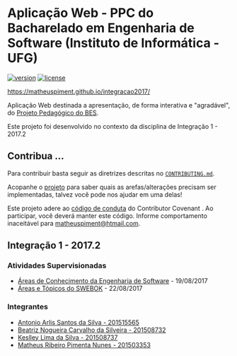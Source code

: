 # Aplicação Web - PPC do Bacharelado em Engenharia de Software (Instituto de Informática - UFG)

[![version][version-badge]][CHANGELOG] [![license][license-badge]][LICENSE]

https://matheuspiment.github.io/integracao2017/

Aplicação Web destinada a apresentação, de forma interativa e "agradável", do [Projeto Pedagógico do BES](http://www.inf.ufg.br/sites/default/files/uploads/es/ppcESPrograd.pdf).

Este projeto foi desenvolvido no contexto da disciplina de Integração 1 - 2017.2

## Contribua ...

Para contribuir basta seguir as diretrizes descritas no [`CONTRIBUTING.md`](https://github.com/matheuspiment/integracao2017/blob/master/CONTRIBUTING.md).  

Acopanhe o [projeto](https://github.com/matheuspiment/integracao2017/projects/2) para saber quais as arefas/alterações precisam ser implementadas, talvez você pode nos ajudar em uma delas!

Este projeto adere ao [código de conduta](https://github.com/matheuspiment/integracao2017/blob/master/CODE_OF_CONDUCT.md) do Contributor Covenant . Ao participar, você deverá manter este código. Informe comportamento inaceitável para matheuspiment@htmail.com.

## Integração 1 - 2017.2

### Atividades Supervisionadas

* [Áreas de Conhecimento da Engenharia de Software](https://github.com/matheuspiment/integracao2017/blob/master/docs/atividade-supervisionada-19-08-2017.md) - 19/08/2017
* [Áreas e Tópicos do SWEBOK](https://github.com/matheuspiment/integracao2017/wiki/%C3%81reas-e-T%C3%B3picos-do-SWEBOK) - 22/08/2017

[CHANGELOG]: ./CHANGELOG.md
[LICENSE]: ./LICENSE
[version-badge]: https://img.shields.io/badge/version-0.0.0-blue.svg
[license-badge]: https://img.shields.io/badge/licese-MIT%20License-blue.svg

### Integrantes

- [Antonio Arlis Santos da Silva - 201515565](https://github.com/antlisufg)
- [Beatriz Nogueira Carvalho da Silveira - 201508732](https://github.com/BeatrizN) 
- [Keslley Lima da Silva - 201508737](https://github.com/keslleylima) 
- [Matheus Ribeiro Pimenta Nunes - 201503353](https://github.com/matheuspiment)
